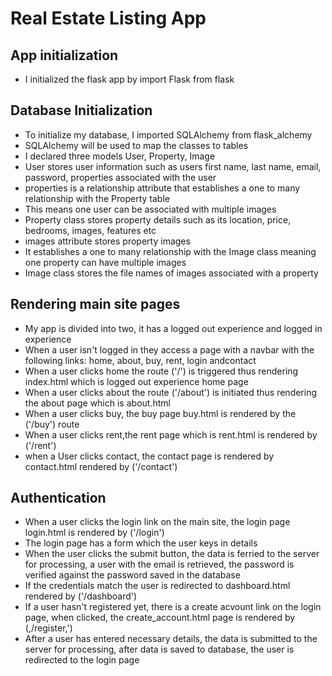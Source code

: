 # Real Estate Listing App

## App initialization
* I initialized the flask app by import Flask from flask

## Database Initialization
* To initialize my database, I imported SQLAlchemy from flask_alchemy
* SQLAlchemy will be used to map the classes to tables
* I declared three models User, Property, Image
* User stores user information such as users  first name, last name, email, password, properties associated with the user
* properties is a relationship attribute that establishes a one to many relationship with the Property table
* This means one user can be associated with multiple images
* Property class stores property details such as its location, price, bedrooms, images, features etc
* images attribute stores property images
* It establishes a one to many relationship with the Image class meaning one property can have multiple images
* Image class stores the file names of images associated with a property

## Rendering main site pages
* My app is divided into two, it has a logged out experience and logged in experience
* When a user isn't logged in they access a page with a navbar with the following links:  home, about, buy, rent, login andcontact
* When a user clicks home the route ('/') is triggered thus rendering index.html which is logged out experience home page
* When a user clicks about the route ('/about') is initiated thus rendering the about page which is about.html
* When a user clicks buy, the buy page buy.html is rendered by the ('/buy') route
* When a user clicks rent,the rent page which is rent.html is rendered by ('/rent')
* when a User clicks contact, the contact page is rendered by contact.html rendered by ('/contact')

## Authentication
* When a user clicks the login link on the main site, the login page login.html is rendered by ('/login')
* The login page has a form which the user keys in details
* When the user clicks the submit button, the data is ferried to the server for processing, a user with the email is retrieved, the password is verified against the password saved in the database
* If the credentials match the user is redirected to dashboard.html rendered by ('/dashboard')
* If a user hasn't registered yet, there is a create acvount link on the login page, when clicked, the create_account.html page is rendered by (,/register,')
* After a user has entered necessary details, the data is submitted to the server for processing, after data is saved to database, the user is redirected to the login page
